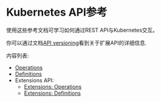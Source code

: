 

# **Kubernetes API参考**

使用这些参考文档可学习如何通过REST API与Kubernetes交互。

你可以通过文档[API versioning](docs/api.html)看到关于扩展API的详细信息.

内容列表:

* [Operations](http://kubernetes.io/v1.1/docs/api-reference/v1/operations.html)
* [Definitions](http://kubernetes.io/v1.1/docs/api-reference/v1/definitions.html)
* Extensions API:
    * [Extensions: Operations](http://kubernetes.io/v1.1/docs/api-reference/extensions/v1beta1/operations.html)
    * [Extensions: Definitions](http://kubernetes.io/v1.1/docs/api-reference/extensions/v1beta1/definitions.html)